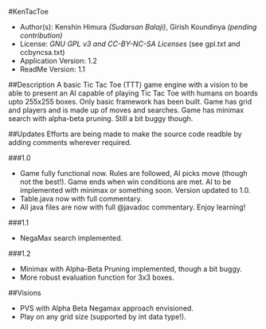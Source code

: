 #KenTacToe
* Author(s): Kenshin Himura *(Sudarsan Balaji)*, Girish Koundinya *(pending contribution)*
* License: *GNU GPL v3 and CC-BY-NC-SA Licenses* (see gpl.txt and ccbyncsa.txt)
* Application Version: 1.2
* ReadMe Version: 1.1

##Description
A basic Tic Tac Toe (TTT) game engine with a vision to be able to present an AI capable of playing Tic Tac Toe with humans on boards upto 255x255 boxes.
Only basic framework has been built.
Game has grid and players and is made up of moves and searches.
Game has minimax search with alpha-beta pruning. Still a bit buggy though.


##Updates
Efforts are being made to make the source code readble by adding comments wherever required.

###1.0
* Game fully functional now. Rules are followed, AI picks move (though not the best!). Game ends when win conditions are met. AI to be implemented with minimax or something soon. Version updated to 1.0.
* Table.java now with full commentary.
* All java files are now with full @javadoc commentary. Enjoy learning!

###1.1
* NegaMax search implemented.

###1.2
* Minimax with Alpha-Beta Pruning implemented, though a bit buggy.
* More robust evaluation function for 3x3 boxes.

##Visions
* PVS with Alpha Beta Negamax approach envisioned.
* Play on any grid size (supported by int data type!).